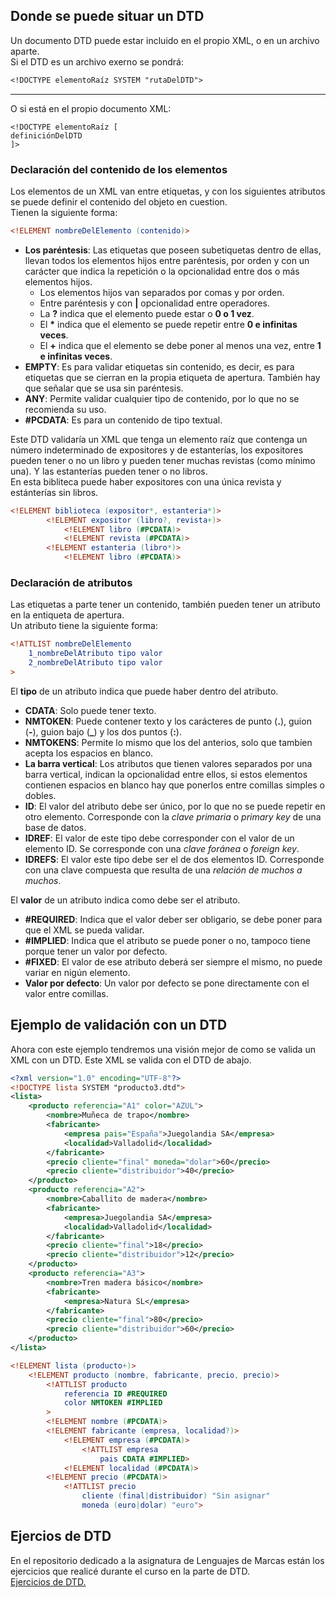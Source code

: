 ## Donde se puede situar un DTD

Un documento DTD puede estar incluido en el propio XML, o en un archivo aparte.  
Si el DTD es un archivo exerno se pondrá:  
```dtd
<!DOCTYPE elementoRaíz SYSTEM "rutaDelDTD">
```
-----
O si está en el propio documento XML:
```
<!DOCTYPE elementoRaíz [
definiciónDelDTD
]>
```

### Declaración del contenido de los elementos
Los elementos de un XML van entre etiquetas, y con los siguientes atributos se puede definir el contenido del objeto en cuestion.  
Tienen la siguiente forma:
```dtd
<!ELEMENT nombreDelElemento (contenido)>
```

- **Los paréntesis**: Las etiquetas que poseen subetiquetas dentro de ellas, llevan todos los elementos hijos entre paréntesis, por orden y con un carácter que indica la repetición o la opcionalidad entre dos o más elementos hijos.  
	- Los elementos hijos van separados por comas y por orden.  
	- Entre paréntesis y con **|** opcionalidad entre operadores.  
	- La **?** indica que el elemento puede estar o **0 o 1 vez**.  
	- El **\*** indica que el elemento se puede repetir entre **0 e infinitas veces**.  
	- El **+** indica que el elemento se debe poner al menos una vez, entre **1 e infinitas veces**.  
- **EMPTY**: Es para validar etiquetas sin contenido, es decir, es para etiquetas que se cierran en la propia etiqueta de apertura. También hay que señalar que se usa sin paréntesis.  
- **ANY**: Permite validar cualquier tipo de contenido, por lo que no se recomienda su uso.  
- **#PCDATA**: Es para un contenido de tipo textual.  

Este DTD validaría un XML que tenga un elemento raíz que contenga un número indeterminado de expositores y de estanterías, los expositores pueden tener o no un libro y pueden tener muchas revistas (como mínimo una). Y las estanterías pueden tener o no libros.  
En esta bibliteca puede haber expositores con una única revista y estánterías sin libros.  
```dtd
<!ELEMENT biblioteca (expositor*, estanteria*)>
		<!ELEMENT expositor (libro?, revista+)>
			<!ELEMENT libro (#PCDATA)>
			<!ELEMENT revista (#PCDATA)>
		<!ELEMENT estanteria (libro*)>
			<!ELEMENT libro (#PCDATA)>
```

### Declaración de atributos

Las etiquetas a parte tener un contenido, también pueden tener un atributo en la entiqueta de apertura.  
Un atributo tiene la siguiente forma:
```dtd
<!ATTLIST nombreDelElemento
	1_nombreDelAtributo tipo valor
	2_nombreDelAtributo tipo valor
>
```
El **tipo** de un atributo indica que puede haber dentro del atributo.  
- **CDATA**: Solo puede tener texto.  
- **NMTOKEN**: Puede contener texto y los carácteres de punto (**.**), guion (**-**), guion bajo (**_**) y los dos puntos (**:**).  
- **NMTOKENS**: Permite lo mismo que los del anterios, solo que tambíen acepta los espacios en blanco.  
- **La barra vertical**: Los atributos que tienen valores separados por una barra vertical, indican la opcionalidad entre ellos, si estos elementos contienen espacios en blanco hay que ponerlos entre comillas simples o dobles.  
- **ID**: El valor del atributo debe ser único, por lo que no se puede repetir en otro elemento. Corresponde con la *clave primaria* o *primary key* de una base de datos.  
- **IDREF**: El valor de este tipo debe corresponder con el valor de un elemento ID. Se corresponde con una *clave foránea* o *foreign key*.  
- **IDREFS**: El valor este tipo debe ser el de dos elementos ID. Corresponde con una clave compuesta que resulta de una *relación de muchos a muchos*.  

El **valor** de un atributo indica como debe ser el atributo.  
- **#REQUIRED**: Indica que el valor deber ser obligario, se debe poner para que el XML se pueda validar.
- **#IMPLIED**: Indica que el atributo se puede poner o no, tampoco tiene porque tener un valor por defecto.  
- **#FIXED**: El valor de ese atributo deberá ser siempre el mismo, no puede variar en nigún elemento.  
- **Valor por defecto**: Un valor por defecto se pone directamente con el valor entre comillas.  

## Ejemplo de validación con un DTD
Ahora con este ejemplo tendremos una visión mejor de como se valida un XML con un DTD. Este XML se valida con el DTD de abajo.  
```xml
<?xml version="1.0" encoding="UTF-8"?>
<!DOCTYPE lista SYSTEM "producto3.dtd">
<lista>
	<producto referencia="A1" color="AZUL">
		<nombre>Muñeca de trapo</nombre>
		<fabricante>
			<empresa pais="España">Juegolandia SA</empresa>
			<localidad>Valladolid</localidad>
		</fabricante>
		<precio cliente="final" moneda="dolar">60</precio>
		<precio cliente="distribuidor">40</precio>
	</producto>
	<producto referencia="A2">
		<nombre>Caballito de madera</nombre>
		<fabricante>
			<empresa>Juegolandia SA</empresa>
			<localidad>Valladolid</localidad>
		</fabricante>
		<precio cliente="final">18</precio>
		<precio cliente="distribuidor">12</precio>
	</producto>
	<producto referencia="A3">
		<nombre>Tren madera básico</nombre>
		<fabricante>
			<empresa>Natura SL</empresa>
		</fabricante>
		<precio cliente="final">80</precio>
		<precio cliente="distribuidor">60</precio>
	</producto>
</lista>
```

```dtd
<!ELEMENT lista (producto+)>
	<!ELEMENT producto (nombre, fabricante, precio, precio)>
		<!ATTLIST producto 
			referencia ID #REQUIRED
			color NMTOKEN #IMPLIED
		>
		<!ELEMENT nombre (#PCDATA)>
		<!ELEMENT fabricante (empresa, localidad?)>
			<!ELEMENT empresa (#PCDATA)>
				<!ATTLIST empresa 
					pais CDATA #IMPLIED>
			<!ELEMENT localidad (#PCDATA)>
		<!ELEMENT precio (#PCDATA)>
			<!ATTLIST precio 
				cliente (final|distribuidor) "Sin asignar"
				moneda (euro|dolar) "euro">
```

## Ejercios de DTD
En el repositorio dedicado a la asignatura de Lenguajes de Marcas están los ejercicios que realicé durante el curso en la parte de DTD.  
[Ejercicios de DTD.](https://github.com/alexbs01/LenguajesDeMarcas/tree/master/Ejercicios/XML/DTD)
